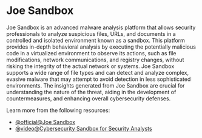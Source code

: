 # Joe Sandbox

Joe Sandbox is an advanced malware analysis platform that allows security professionals to analyze suspicious files, URLs, and documents in a controlled and isolated environment known as a sandbox. This platform provides in-depth behavioral analysis by executing the potentially malicious code in a virtualized environment to observe its actions, such as file modifications, network communications, and registry changes, without risking the integrity of the actual network or systems. Joe Sandbox supports a wide range of file types and can detect and analyze complex, evasive malware that may attempt to avoid detection in less sophisticated environments. The insights generated from Joe Sandbox are crucial for understanding the nature of the threat, aiding in the development of countermeasures, and enhancing overall cybersecurity defenses.

Learn more from the following resources:

- [@official@Joe Sandbox](https://www.joesandbox.com/#windows)
- [@video@Cybersecurity Sandbox for Security Analysts](https://www.youtube.com/watch?v=FJGmRzY1igY)